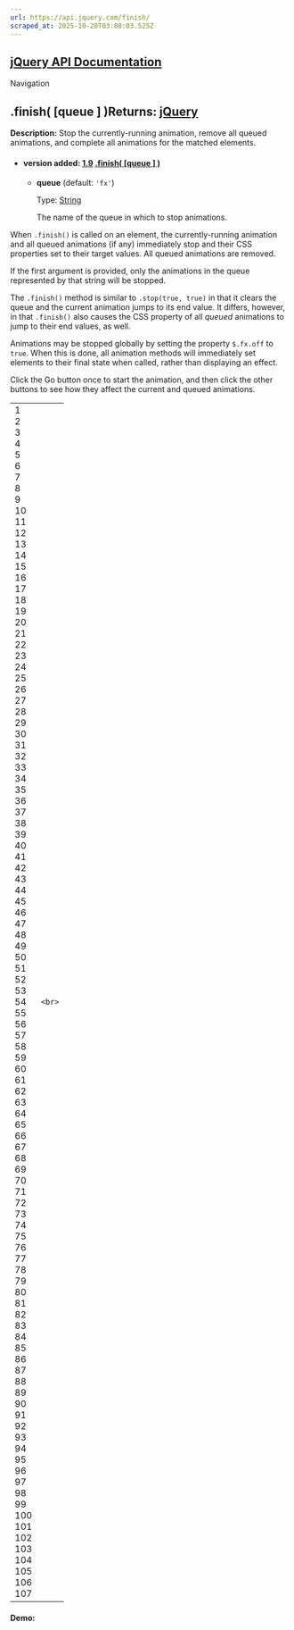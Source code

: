 ```yaml
---
url: https://api.jquery.com/finish/
scraped_at: 2025-10-20T03:08:03.525Z
---
```


## [jQuery API Documentation](https://jquery.com/ "jQuery API Documentation")

Navigation

## .finish( \[queue \] )Returns: [jQuery](http://api.jquery.com/Types/\#jQuery)

**Description:** Stop the currently-running animation, remove all queued animations, and complete all animations for the matched elements.

- #### version added: [1.9](https://api.jquery.com/category/version/1.9/) [.finish( \[queue \] )](https://api.jquery.com/finish/\#finish-queue)

  - **queue** (default: `'fx'`)

    Type: [String](http://api.jquery.com/Types/#String)

    The name of the queue in which to stop animations.

When `.finish()` is called on an element, the currently-running animation and all queued animations (if any) immediately stop and their CSS properties set to their target values. All queued animations are removed.

If the first argument is provided, only the animations in the queue represented by that string will be stopped.

The `.finish()` method is similar to `.stop(true, true)` in that it clears the queue and the current animation jumps to its end value. It differs, however, in that `.finish()` also causes the CSS property of all _queued_ animations to jump to their end values, as well.

Animations may be stopped globally by setting the property `$.fx.off` to `true`. When this is done, all animation methods will immediately set elements to their final state when called, rather than displaying an effect.

Click the Go button once to start the animation, and then click the other buttons to see how they affect the current and queued animations.

|     |     |
| --- | --- |
| 1<br>2<br>3<br>4<br>5<br>6<br>7<br>8<br>9<br>10<br>11<br>12<br>13<br>14<br>15<br>16<br>17<br>18<br>19<br>20<br>21<br>22<br>23<br>24<br>25<br>26<br>27<br>28<br>29<br>30<br>31<br>32<br>33<br>34<br>35<br>36<br>37<br>38<br>39<br>40<br>41<br>42<br>43<br>44<br>45<br>46<br>47<br>48<br>49<br>50<br>51<br>52<br>53<br>54<br>55<br>56<br>57<br>58<br>59<br>60<br>61<br>62<br>63<br>64<br>65<br>66<br>67<br>68<br>69<br>70<br>71<br>72<br>73<br>74<br>75<br>76<br>77<br>78<br>79<br>80<br>81<br>82<br>83<br>84<br>85<br>86<br>87<br>88<br>89<br>90<br>91<br>92<br>93<br>94<br>95<br>96<br>97<br>98<br>99<br>100<br>101<br>102<br>103<br>104<br>105<br>106<br>107 | ```<br>``` |

#### Demo: